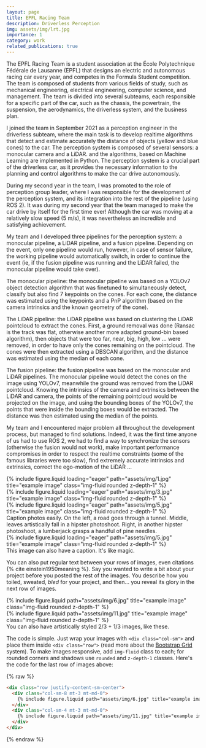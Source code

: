 ```yaml
---
layout: page
title: EPFL Racing Team
description: Driverless Perception
img: assets/img/lrt.jpg
importance: 1
category: work
related_publications: true
---
```


The EPFL Racing Team is a student association at the École Polytechnique Fédérale de Lausanne (EPFL) that designs an electric and autonomous racing car every year, and competes in the Formula Student competition. The team is composed of students from various fields of study, such as mechanical engineering, electrical engineering, computer science, and management. The team is divided into several subteams, each responsible for a specific part of the car, such as the chassis, the powertrain, the suspension, the aerodynamics, the driverless system, and the business plan.

I joined the team in September 2021 as a perception engineer in the driverless subteam, where the main task is to develop realtime algorithms that detect and estimate accurately the distance of objects (yellow and blue cones) to the car. The perception system is composed of several sensors: a monocular camera and a LiDAR. and the algorithms, based on Machine Learning are implemented in Python. The perception system is a crucial part of the driverless car, as it provides the necessary information to the planning and control algorithms to make the car drive autonomously.

During my second year in the team, I was promoted to the role of perception group leader, where I was responsible for the development of the perception system, and its integration into the rest of the pipeline (using ROS 2). It was during my second year that the team managed to make the car drive by itself for the first time ever! Although the car was moving at a relatively slow speed (5 m/s), it was nevertheless an incredible and satisfying achievement. 

My team and I developed three pipelines for the perception system: a monocular pipeline, a LiDAR pipeline, and a fusion pipeline. Depending on the event, only one pipeline would run, however, in case of sensor failure, the working pipeline would automatically switch, in order to continue the event (ie, if the fusion pipeline was running and the LiDAR failed, the monocular pipeline would take over). 

The monocular pipeline: the monocular pipeline was based on a YOLOv7 object detection algorithm that was finetuned to simultaneously detect, classify but also find 7 keypoints on the cones. For each cone, the distance was estimated using the keypoints and a PnP algorithm (based on the camera intrinsics and the known geometry of the cone). 

The LiDAR pipeline: the LiDAR pipeline was based on clustering the LiDAR  pointcloud to extract the cones. First, a ground removal was done (Ransac is the track was flat, otherwise another more adapted ground-bin based algorithm), then objects that were too far, near, big, high, low ... were removed, in order to have only the cones remaining on the pointcloud. The cones were then extracted using a DBSCAN algorithm, and the distance was estimated using the median of each cone.

The fusion pipeline: the fusion pipeline was based on the monocular and LiDAR pipelines. The monocular pipeline would detect the cones on the image using YOLOv7, meanwhile the ground was removed from the LiDAR pointcloud. Knowing the intrinsics of the camera and extrinsics between the LiDAR and camera, the points of the remaining pointcloud would be projected on the image, and using the bounding boxes of the YOLOv7, the points that were inside the bounding boxes would be extracted. The distance was then estimated using the median of the points.

My team and I encountered major problem all throughout the development process, but managed to find solutions. Indeed, it was the first time anyone of us had to use ROS 2, we had to find a way to synchronize the sensors (otherwise the fusion would not work), make important performance compromises in order to respect the realtime constraints (some of the famous libraries were too slow), find extremely accurate intrinsics and extrinsics, correct the ego-motion of the LiDAR ...  

<div class="row">
    <div class="col-sm mt-3 mt-md-0">
        {% include figure.liquid loading="eager" path="assets/img/1.jpg" title="example image" class="img-fluid rounded z-depth-1" %}
    </div>
    <div class="col-sm mt-3 mt-md-0">
        {% include figure.liquid loading="eager" path="assets/img/3.jpg" title="example image" class="img-fluid rounded z-depth-1" %}
    </div>
    <div class="col-sm mt-3 mt-md-0">
        {% include figure.liquid loading="eager" path="assets/img/5.jpg" title="example image" class="img-fluid rounded z-depth-1" %}
    </div>
</div>
<div class="caption">
    Caption photos easily. On the left, a road goes through a tunnel. Middle, leaves artistically fall in a hipster photoshoot. Right, in another hipster photoshoot, a lumberjack grasps a handful of pine needles.
</div>
<div class="row">
    <div class="col-sm mt-3 mt-md-0">
        {% include figure.liquid loading="eager" path="assets/img/5.jpg" title="example image" class="img-fluid rounded z-depth-1" %}
    </div>
</div>
<div class="caption">
    This image can also have a caption. It's like magic.
</div>

You can also put regular text between your rows of images, even citations {% cite einstein1950meaning %}.
Say you wanted to write a bit about your project before you posted the rest of the images.
You describe how you toiled, sweated, _bled_ for your project, and then... you reveal its glory in the next row of images.

<div class="row justify-content-sm-center">
    <div class="col-sm-8 mt-3 mt-md-0">
        {% include figure.liquid path="assets/img/6.jpg" title="example image" class="img-fluid rounded z-depth-1" %}
    </div>
    <div class="col-sm-4 mt-3 mt-md-0">
        {% include figure.liquid path="assets/img/11.jpg" title="example image" class="img-fluid rounded z-depth-1" %}
    </div>
</div>
<div class="caption">
    You can also have artistically styled 2/3 + 1/3 images, like these.
</div>

The code is simple.
Just wrap your images with `<div class="col-sm">` and place them inside `<div class="row">` (read more about the <a href="https://getbootstrap.com/docs/4.4/layout/grid/">Bootstrap Grid</a> system).
To make images responsive, add `img-fluid` class to each; for rounded corners and shadows use `rounded` and `z-depth-1` classes.
Here's the code for the last row of images above:

{% raw %}

```html
<div class="row justify-content-sm-center">
  <div class="col-sm-8 mt-3 mt-md-0">
    {% include figure.liquid path="assets/img/6.jpg" title="example image" class="img-fluid rounded z-depth-1" %}
  </div>
  <div class="col-sm-4 mt-3 mt-md-0">
    {% include figure.liquid path="assets/img/11.jpg" title="example image" class="img-fluid rounded z-depth-1" %}
  </div>
</div>
```

{% endraw %}
